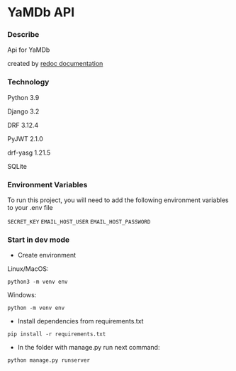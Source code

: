 # YaMDb API
### Describe
Api for YaMDb

created by
[redoc documentation](/api_yamdb/static/redoc.yaml)

### Technology
Python 3.9

Django 3.2

DRF 3.12.4

PyJWT 2.1.0

drf-yasg 1.21.5

SQLite

### Environment Variables

To run this project, you will need to add the following environment variables to your .env file

`SECRET_KEY`
`EMAIL_HOST_USER`
`EMAIL_HOST_PASSWORD`

### Start in dev mode
- Create environment
    
Linux/MacOS:
```
python3 -m venv env
```
Windows:
```
python -m venv env
```
- Install dependencies from requirements.txt
```
pip install -r requirements.txt
```
- In the folder with manage.py run next command:
```
python manage.py runserver
```
